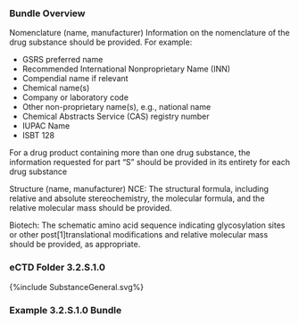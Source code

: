 ### Bundle Overview

<p> Nomenclature (name, manufacturer) Information on the nomenclature of the drug substance should be provided. For example:
<ul>
<li>GSRS preferred name</li>

<li>Recommended International Nonproprietary Name (INN)</li>

<li>Compendial name if relevant</li>

<li>Chemical name(s)</li>

<li>Company or laboratory code</li>

<li>Other non-proprietary name(s), e.g., national name</li>

<li>Chemical Abstracts Service (CAS) registry number</li>

<li>IUPAC Name</li>

<li>ISBT 128</li>
</ul>
</p>
<p>
For a drug product containing more than one drug substance, the information requested for part “S” should be provided in its entirety for each drug substance
</p><p>
Structure (name, manufacturer) NCE: The structural formula, including relative and absolute stereochemistry, the molecular formula, and the relative molecular mass should be provided.
</p><p>
 Biotech: The schematic amino acid sequence indicating glycosylation sites or other post[1]translational modifications and relative molecular mass should be provided, as appropriate.
 </p>

### eCTD Folder 3.2.S.1.0

<div>{%include SubstanceGeneral.svg%}</div>

### Example 3.2.S.1.0 Bundle

